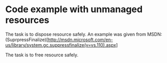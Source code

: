 # Code example with unmanaged resources

The task is to dispose resource safely. An example was given from MSDN: (SuprpressFinalize)[http://msdn.microsoft.com/en-us/library/system.gc.suppressfinalize(v=vs.110).aspx]

The task is to free resource safely.